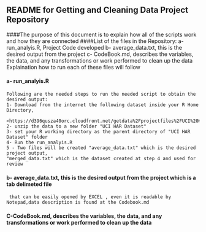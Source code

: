 ## README for Getting and Cleaning Data Project Repository
####The purpose of this document is to explain how all of the scripts work and how they are connected
####List of the files in the Repository:
	a- run_analyis.R, Project Code developed
	b- average_data.txt, this is the desired output from the project
	c- CodeBook.md, describes the variables, the data, and any transformations or work  performed 
	to clean up the data Explaination how to run each of these files will follow

#### a- run_analyis.R
	Following are the needed steps to run the needed script to obtain the desired output:
	1- Download from the internet the following dataset inside your R Home Directory,
	 <https://d396qusza40orc.cloudfront.net/getdata%2Fprojectfiles%2FUCI%20HAR%20Dataset.zip> 
	2- unzip the data to a new folder "UCI HAR Dataset"
	3- set your R working directory as the parent directory of "UCI HAR Dataset" folder
	4- Run the run_analyis.R
 	5 - Two files will be created "average_data.txt" which is the desired project output, 
	"merged_data.txt" which is the dataset created at step 4 and used for review



#### b- average_data.txt, this is the desired output from the project which is a tab delimeted file
	 that can be easily opened by EXCEL , even it is readable by Notepad,data description is found at the Codebook.md



#### C-CodeBook.md, describes the variables, the data, and any transformations or work  performed to clean up the data